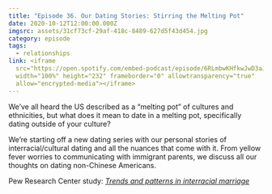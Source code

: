 ```yaml
---
title: "Episode 36. Our Dating Stories: Stirring the Melting Pot"
date: 2020-10-12T12:00:00.000Z
imgsrc: assets/31cf73cf-29af-418c-8489-627d5f43d454.jpg
category: episode
tags:
  - relationships
link: <iframe
  src="https://open.spotify.com/embed-podcast/episode/6RLmbwKHfkwJwD3aJE8VER"
  width="100%" height="232" frameborder="0" allowtransparency="true"
  allow="encrypted-media"></iframe>
---
```

We’ve all heard the US described as a “melting pot” of cultures and ethnicities, but what does it mean to date in a melting pot, specifically dating outside of your culture?

We’re starting off a new dating series with our personal stories of interracial/cultural dating and all the nuances that come with it. From yellow fever worries to communicating with immigrant parents, we discuss all our thoughts on dating non-Chinese Americans.

Pew Research Center study: *[Trends and patterns in interracial marriage](https://www.pewsocialtrends.org/2017/05/18/1-trends-and-patterns-in-intermarriage/)*